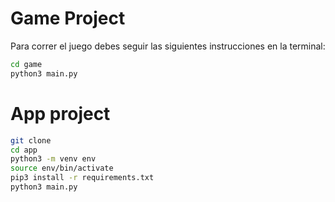 # Game Project

Para correr el juego debes seguir las siguientes instrucciones en la terminal:

```sh
cd game
python3 main.py
```

# App project
```sh
git clone
cd app
python3 -m venv env
source env/bin/activate
pip3 install -r requirements.txt
python3 main.py
```



